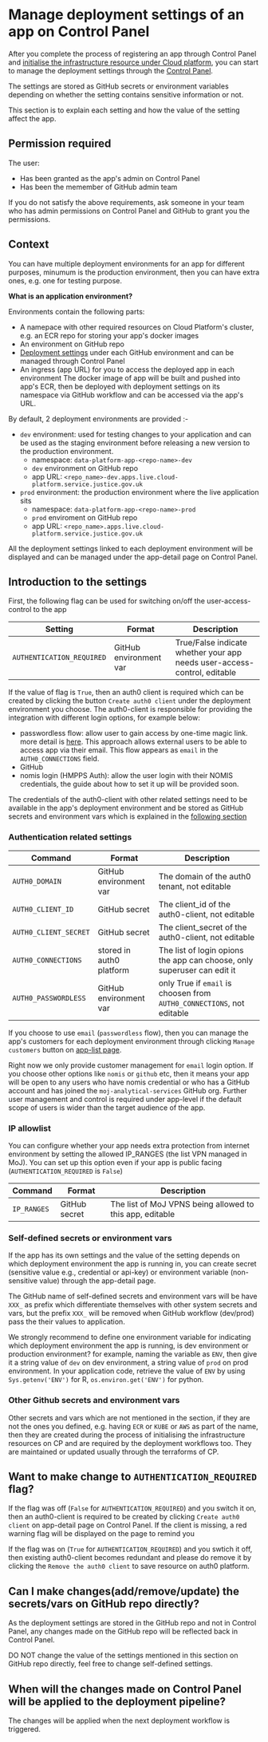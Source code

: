 # Manage deployment settings of an app on Control Panel

After you complete the process of registering an app through Control Panel and [initialise the infrastructure resource under Cloud platform](https://user-guide.cloud-platform.service.justice.gov.uk/documentation/getting-started/cloud-platform-cli.html#functions), you can start to manage the deployment settings through the [Control Panel](https://controlpanel.services.analytical-platform.service.justice.gov.uk/).

The settings are stored as GitHub secrets or environment variables depending on whether the setting contains sensitive information or not. 

This section is to explain each setting and how the value of the setting affect the app.

## Permission required

The user:
- Has been granted as the app's admin on Control Panel
- Has been the memember of GitHub admin team

If you do not satisfy the above requirements, ask someone in your team who has admin permissions on Control Panel and GitHub to grant you the permissions.

## Context 

You can have multiple deployment environments for an app for different purposes, minumum is the production environment, then you can have extra ones, e.g. one for testing purpose. 

**What is an application environment?**

Environments contain the following parts:
- A namepace with other required resources on Cloud Platform's cluster, e.g. an ECR repo for storing your app's docker images
- An environment on GitHub repo
- [Deployment settings](#introduction-to-the-settings) under each GitHub environment and can be managed through Control Panel
- An ingress (app URL) for you to access the deployed app in each environment 
The docker image of app will be built and pushed into app's ECR, then be deployed with deployment settings on its namespace via GitHub workflow and can be accessed via the app's URL. 

By default, 2 deployment environments are provided :-
- `dev` environment: used for testing changes to your application and can be used as the staging environment before releasing a new version to the production environment.
  - namespace: `data-platform-app-<repo-name>-dev`
  - `dev` environment on GitHub repo
  - app URL: `<repo_name>-dev.apps.live.cloud-platform.service.justice.gov.uk`
- `prod` environment:  the production environment where the live application sits 
  - namespace: `data-platform-app-<repo-name>-prod`
  - `prod` enviroment on GitHub repo
  - app URL: `<repo_name>.apps.live.cloud-platform.service.justice.gov.uk`

All the deployment settings linked to each deployment environment will be displayed and can be managed under the app-detail page on Control Panel.

## Introduction to the settings 

First, the following flag can be used for switching on/off the user-access-control to the app

| Setting | Format | Description |
|---------|---------|---------------------------------------------|
| `AUTHENTICATION_REQUIRED` | GitHub environment var | True/False indicate whether your app needs user-access-control, editable|

If the value of flag is `True`, then an auth0 client is required which can be created by clicking the button 
`Create auth0 client` under the deployment environment you choose. 
The auth0-client is responsible for providing the integration with different login options, for example below:
- passwordless flow: allow user to gain access by one-time magic link. more detail is [here](https://auth0.com/docs/authenticate/passwordless/authentication-methods/email-magic-link). This approach allows external users to be able to access app via their email. This flow appears as `email` in the `AUTH0_CONNECTIONS` field.
- GitHub 
- nomis login (HMPPS Auth): allow the user login with their NOMIS credentials, the guide about how to set it up will be provided soon.

The credentials of the auth0-client with other related settings need to be available in the app's deployment environment and be stored as GitHub secrets and environment vars which is explained in the [following section](#authentication-related-settings)

### Authentication related settings

| Command | Format | Description |
|---------|---------|---------------------------------------------|
| `AUTH0_DOMAIN`   |  GitHub environment var | The domain of the auth0 tenant, not editable  |
| `AUTH0_CLIENT_ID`      | GitHub secret | The client_id of the auth0-client, not editable |
| `AUTH0_CLIENT_SECRET`  | GitHub secret | The client_secret of the auth0-client, not editable |
| `AUTH0_CONNECTIONS`  | stored in auth0 platform | The list of login opions the app can choose, only superuser can edit it|
| `AUTH0_PASSWORDLESS`  | GitHub environment var | only True if `email` is choosen from `AUTH0_CONNECTIONS`, not editable|

If you choose to use `email` (`passwordless` flow),  then you can manage the app's customers for each deployment environment through clicking `Manage customers` button on [app-list page](https://controlpanel.services.analytical-platform.service.justice.gov.uk/webapp-data/). 

Right now we only provide customer management for `email` login option. If you choose other options like `nomis` or `github` etc, then it means your app will be open to any users who have nomis credential or who has a GitHub account and has joined the `moj-analytical-services` GitHub org.  Further user management and control is required under app-level if the default scope of users is wider than the target audience of the app.

### IP allowlist

You can configure whether your app needs extra protection from internet environment by setting the allowed IP_RANGES (the list VPN managed in MoJ). You can set up this option even if your app is public facing (`AUTHENTICATION_REQUIRED` is `False`)

| Command | Format | Description |
|---------|---------|---------------------------------------------|
| `IP_RANGES`      | GitHub secret | The list of MoJ VPNS being allowed to this app, editable|

### Self-defined secrets or environment vars

If the app has its own settings and the value of the setting depends on which deployment environment the app is running in, you can create secret (sensitive value e.g., credential or api-key) or environment variable (non-sensitive value) through the app-detail page. 

The GitHub name of self-defined secrets and environment vars will be have `XXX_` as prefix which differentiate themselves with other system secrets and vars, 
but the prefix `XXX_` will be removed when GitHub workflow (dev/prod) pass the their values to application.

We strongly recommend to define one environment variable for indicating which deployment environment the app is running, is dev environment or production environment?
for example, naming the variable as `ENV`,  then give it a string value of `dev` on dev environment,  a string value of `prod` on prod environment.
In your application code,  retrieve the value of `ENV` by using `Sys.getenv('ENV')` for R,  `os.environ.get('ENV')` for python.


### Other Github secrets and environment vars

Other secrets and vars which are not mentioned in the section, if they are not the ones you defined, e.g. having `ECR` or `KUBE` or `AWS` as part of the name,  then they are created during the process of initialising the infrastructure resources on CP and are required by the deployment workflows too.  They are maintained or updated usually through the terraforms of CP.

## Want to make change to `AUTHENTICATION_REQUIRED` flag?

If the flag was off (`False` for `AUTHENTICATION_REQUIRED`) and you switch it on,  then an auth0-client is required to be created by clicking `Create auth0 client` on app-detail page on Control Panel. If the client is missing,  a red warning flag will be displayed on the page to remind you

If the flag was on (`True` for `AUTHENTICATION_REQUIRED`) and you swtich it off,  then existing auth0-client becomes redundant and please do remove it by clicking the `Remove the auth0 client` to save resource on auth0 platform. 

## Can I make changes(add/remove/update) the secrets/vars on GitHub repo directly?

As the deployment settings are stored in the GitHub repo and not in Control Panel,  any changes made on the GitHub repo will be reflected back in Control Panel.

DO NOT change the value of the settings mentioned in this section on GitHub repo directly, feel free to change self-defined settings.

## When will the changes made on Control Panel will be applied to the deployment pipeline?

The changes will be applied when the next deployment workflow is triggered. 
